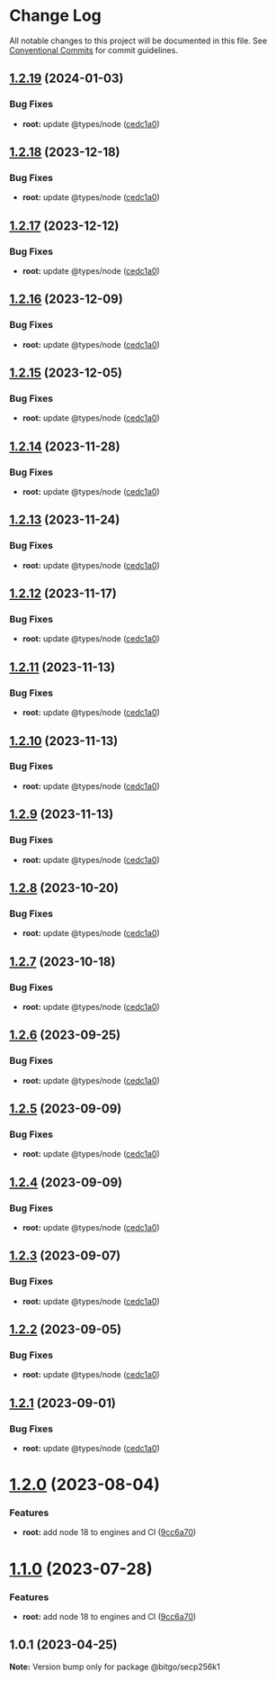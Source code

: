 # Change Log

All notable changes to this project will be documented in this file.
See [Conventional Commits](https://conventionalcommits.org) for commit guidelines.

## [1.2.19](https://github.com/BitGo/BitGoJS/compare/@bitgo/secp256k1@1.2.0...@bitgo/secp256k1@1.2.19) (2024-01-03)

### Bug Fixes

- **root:** update @types/node ([cedc1a0](https://github.com/BitGo/BitGoJS/commit/cedc1a0035e79bb42fda57bf6ac29d606242f50b))

## [1.2.18](https://github.com/BitGo/BitGoJS/compare/@bitgo/secp256k1@1.2.0...@bitgo/secp256k1@1.2.18) (2023-12-18)

### Bug Fixes

- **root:** update @types/node ([cedc1a0](https://github.com/BitGo/BitGoJS/commit/cedc1a0035e79bb42fda57bf6ac29d606242f50b))

## [1.2.17](https://github.com/BitGo/BitGoJS/compare/@bitgo/secp256k1@1.2.0...@bitgo/secp256k1@1.2.17) (2023-12-12)

### Bug Fixes

- **root:** update @types/node ([cedc1a0](https://github.com/BitGo/BitGoJS/commit/cedc1a0035e79bb42fda57bf6ac29d606242f50b))

## [1.2.16](https://github.com/BitGo/BitGoJS/compare/@bitgo/secp256k1@1.2.0...@bitgo/secp256k1@1.2.16) (2023-12-09)

### Bug Fixes

- **root:** update @types/node ([cedc1a0](https://github.com/BitGo/BitGoJS/commit/cedc1a0035e79bb42fda57bf6ac29d606242f50b))

## [1.2.15](https://github.com/BitGo/BitGoJS/compare/@bitgo/secp256k1@1.2.0...@bitgo/secp256k1@1.2.15) (2023-12-05)

### Bug Fixes

- **root:** update @types/node ([cedc1a0](https://github.com/BitGo/BitGoJS/commit/cedc1a0035e79bb42fda57bf6ac29d606242f50b))

## [1.2.14](https://github.com/BitGo/BitGoJS/compare/@bitgo/secp256k1@1.2.0...@bitgo/secp256k1@1.2.14) (2023-11-28)

### Bug Fixes

- **root:** update @types/node ([cedc1a0](https://github.com/BitGo/BitGoJS/commit/cedc1a0035e79bb42fda57bf6ac29d606242f50b))

## [1.2.13](https://github.com/BitGo/BitGoJS/compare/@bitgo/secp256k1@1.2.0...@bitgo/secp256k1@1.2.13) (2023-11-24)

### Bug Fixes

- **root:** update @types/node ([cedc1a0](https://github.com/BitGo/BitGoJS/commit/cedc1a0035e79bb42fda57bf6ac29d606242f50b))

## [1.2.12](https://github.com/BitGo/BitGoJS/compare/@bitgo/secp256k1@1.2.0...@bitgo/secp256k1@1.2.12) (2023-11-17)

### Bug Fixes

- **root:** update @types/node ([cedc1a0](https://github.com/BitGo/BitGoJS/commit/cedc1a0035e79bb42fda57bf6ac29d606242f50b))

## [1.2.11](https://github.com/BitGo/BitGoJS/compare/@bitgo/secp256k1@1.2.0...@bitgo/secp256k1@1.2.11) (2023-11-13)

### Bug Fixes

- **root:** update @types/node ([cedc1a0](https://github.com/BitGo/BitGoJS/commit/cedc1a0035e79bb42fda57bf6ac29d606242f50b))

## [1.2.10](https://github.com/BitGo/BitGoJS/compare/@bitgo/secp256k1@1.2.0...@bitgo/secp256k1@1.2.10) (2023-11-13)

### Bug Fixes

- **root:** update @types/node ([cedc1a0](https://github.com/BitGo/BitGoJS/commit/cedc1a0035e79bb42fda57bf6ac29d606242f50b))

## [1.2.9](https://github.com/BitGo/BitGoJS/compare/@bitgo/secp256k1@1.2.0...@bitgo/secp256k1@1.2.9) (2023-11-13)

### Bug Fixes

- **root:** update @types/node ([cedc1a0](https://github.com/BitGo/BitGoJS/commit/cedc1a0035e79bb42fda57bf6ac29d606242f50b))

## [1.2.8](https://github.com/BitGo/BitGoJS/compare/@bitgo/secp256k1@1.2.0...@bitgo/secp256k1@1.2.8) (2023-10-20)

### Bug Fixes

- **root:** update @types/node ([cedc1a0](https://github.com/BitGo/BitGoJS/commit/cedc1a0035e79bb42fda57bf6ac29d606242f50b))

## [1.2.7](https://github.com/BitGo/BitGoJS/compare/@bitgo/secp256k1@1.2.0...@bitgo/secp256k1@1.2.7) (2023-10-18)

### Bug Fixes

- **root:** update @types/node ([cedc1a0](https://github.com/BitGo/BitGoJS/commit/cedc1a0035e79bb42fda57bf6ac29d606242f50b))

## [1.2.6](https://github.com/BitGo/BitGoJS/compare/@bitgo/secp256k1@1.2.0...@bitgo/secp256k1@1.2.6) (2023-09-25)

### Bug Fixes

- **root:** update @types/node ([cedc1a0](https://github.com/BitGo/BitGoJS/commit/cedc1a0035e79bb42fda57bf6ac29d606242f50b))

## [1.2.5](https://github.com/BitGo/BitGoJS/compare/@bitgo/secp256k1@1.2.0...@bitgo/secp256k1@1.2.5) (2023-09-09)

### Bug Fixes

- **root:** update @types/node ([cedc1a0](https://github.com/BitGo/BitGoJS/commit/cedc1a0035e79bb42fda57bf6ac29d606242f50b))

## [1.2.4](https://github.com/BitGo/BitGoJS/compare/@bitgo/secp256k1@1.2.0...@bitgo/secp256k1@1.2.4) (2023-09-09)

### Bug Fixes

- **root:** update @types/node ([cedc1a0](https://github.com/BitGo/BitGoJS/commit/cedc1a0035e79bb42fda57bf6ac29d606242f50b))

## [1.2.3](https://github.com/BitGo/BitGoJS/compare/@bitgo/secp256k1@1.2.0...@bitgo/secp256k1@1.2.3) (2023-09-07)

### Bug Fixes

- **root:** update @types/node ([cedc1a0](https://github.com/BitGo/BitGoJS/commit/cedc1a0035e79bb42fda57bf6ac29d606242f50b))

## [1.2.2](https://github.com/BitGo/BitGoJS/compare/@bitgo/secp256k1@1.2.0...@bitgo/secp256k1@1.2.2) (2023-09-05)

### Bug Fixes

- **root:** update @types/node ([cedc1a0](https://github.com/BitGo/BitGoJS/commit/cedc1a0035e79bb42fda57bf6ac29d606242f50b))

## [1.2.1](https://github.com/BitGo/BitGoJS/compare/@bitgo/secp256k1@1.2.0...@bitgo/secp256k1@1.2.1) (2023-09-01)

### Bug Fixes

- **root:** update @types/node ([cedc1a0](https://github.com/BitGo/BitGoJS/commit/cedc1a0035e79bb42fda57bf6ac29d606242f50b))

# [1.2.0](https://github.com/BitGo/BitGoJS/compare/@bitgo/secp256k1@1.0.1...@bitgo/secp256k1@1.2.0) (2023-08-04)

### Features

- **root:** add node 18 to engines and CI ([9cc6a70](https://github.com/BitGo/BitGoJS/commit/9cc6a70ba807161b7c6a0ebe3d7c47f25c7c8eca))

# [1.1.0](https://github.com/BitGo/BitGoJS/compare/@bitgo/secp256k1@1.0.1...@bitgo/secp256k1@1.1.0) (2023-07-28)

### Features

- **root:** add node 18 to engines and CI ([9cc6a70](https://github.com/BitGo/BitGoJS/commit/9cc6a70ba807161b7c6a0ebe3d7c47f25c7c8eca))

## 1.0.1 (2023-04-25)

**Note:** Version bump only for package @bitgo/secp256k1
